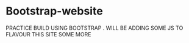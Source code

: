 # Bootstrap-website
PRACTICE BUILD USING BOOTSTRAP . WILL BE ADDING SOME JS TO FLAVOUR THIS SITE SOME MORE
